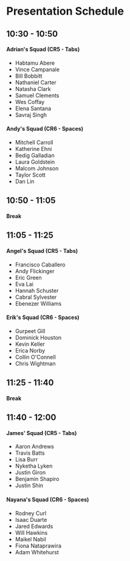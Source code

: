 # Presentation Schedule

## 10:30 - 10:50

#### Adrian's Squad (CR5 - Tabs)

 * Habtamu Abere
 * Vince Campanale
 * Bill Bobbitt
 * Nathaniel Carter
 * Natasha Clark
 * Samuel Clements
 * Wes Coffay
 * Elena Santana
 * Savraj Singh
 
 
#### Andy's Squad (CR6 - Spaces)

 * Mitchell Carroll
 * Katherine Ehni
 * Bedig Galladian
 * Laura Goldstein
 * Malcom Johnson
 * Taylor Scott
 * Dan Lin
 
## 10:50 - 11:05

#### Break

## 11:05 - 11:25

#### Angel's Squad (CR5 - Tabs)

 * Francisco Caballero
 * Andy Flickinger
 * Eric Green
 * Eva Lai
 * Hannah Schuster
 * Cabral Sylvester
 * Ebenezer Williams
 
#### Erik's Squad (CR6 - Spaces)

 * Gurpeet Gill
 * Dominick Houston
 * Kevin Keller
 * Erica Norby
 * Collin O'Connell
 * Chris Wightman
 
## 11:25 - 11:40

#### Break

## 11:40 - 12:00

#### James' Squad (CR5 - Tabs)

 * Aaron Andrews
 * Travis Batts
 * Lisa Burr
 * Nyketha Lyken
 * Justin Giron
 * Benjamin Shapiro
 * Justin Shin
 
#### Nayana's Squad (CR6 - Spaces)

 * Rodney Curl
 * Isaac Duarte
 * Jared Edwards
 * Will Hawkins
 * Maikel Nabil
 * Fiona Nataprawira
 * Adam Whitehurst
